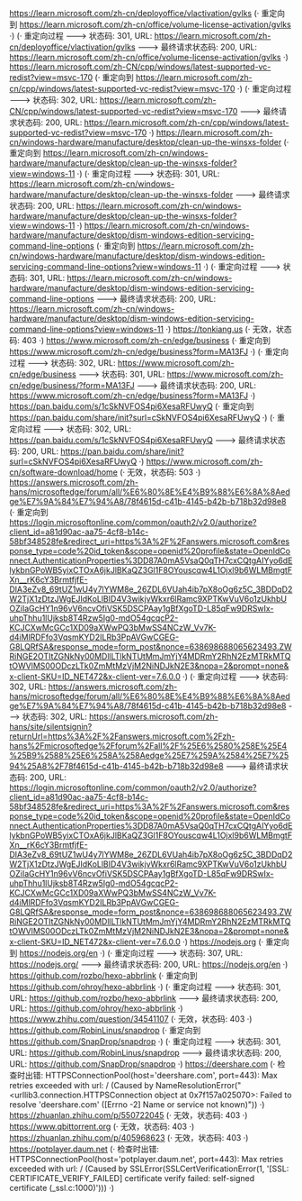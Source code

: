 https://learn.microsoft.com/zh-cn/deployoffice/vlactivation/gvlks (· 重定向到 https://learn.microsoft.com/zh-cn/office/volume-license-activation/gvlks ·)
(· 重定向过程 ---> 状态码: 301, URL: https://learn.microsoft.com/zh-cn/deployoffice/vlactivation/gvlks ---> 最终请求状态码: 200, URL: https://learn.microsoft.com/zh-cn/office/volume-license-activation/gvlks ·)
https://learn.microsoft.com/zh-CN/cpp/windows/latest-supported-vc-redist?view=msvc-170 (· 重定向到 https://learn.microsoft.com/zh-cn/cpp/windows/latest-supported-vc-redist?view=msvc-170 ·)
(· 重定向过程 ---> 状态码: 302, URL: https://learn.microsoft.com/zh-CN/cpp/windows/latest-supported-vc-redist?view=msvc-170 ---> 最终请求状态码: 200, URL: https://learn.microsoft.com/zh-cn/cpp/windows/latest-supported-vc-redist?view=msvc-170 ·)
https://learn.microsoft.com/zh-cn/windows-hardware/manufacture/desktop/clean-up-the-winsxs-folder (· 重定向到 https://learn.microsoft.com/zh-cn/windows-hardware/manufacture/desktop/clean-up-the-winsxs-folder?view=windows-11 ·)
(· 重定向过程 ---> 状态码: 301, URL: https://learn.microsoft.com/zh-cn/windows-hardware/manufacture/desktop/clean-up-the-winsxs-folder ---> 最终请求状态码: 200, URL: https://learn.microsoft.com/zh-cn/windows-hardware/manufacture/desktop/clean-up-the-winsxs-folder?view=windows-11 ·)
https://learn.microsoft.com/zh-cn/windows-hardware/manufacture/desktop/dism-windows-edition-servicing-command-line-options (· 重定向到 https://learn.microsoft.com/zh-cn/windows-hardware/manufacture/desktop/dism-windows-edition-servicing-command-line-options?view=windows-11 ·)
(· 重定向过程 ---> 状态码: 301, URL: https://learn.microsoft.com/zh-cn/windows-hardware/manufacture/desktop/dism-windows-edition-servicing-command-line-options ---> 最终请求状态码: 200, URL: https://learn.microsoft.com/zh-cn/windows-hardware/manufacture/desktop/dism-windows-edition-servicing-command-line-options?view=windows-11 ·)
https://tonkiang.us (· 无效，状态码: 403 ·)
https://www.microsoft.com/zh-cn/edge/business (· 重定向到 https://www.microsoft.com/zh-cn/edge/business?form=MA13FJ ·)
(· 重定向过程 ---> 状态码: 302, URL: https://www.microsoft.com/zh-cn/edge/business ---> 状态码: 301, URL: https://www.microsoft.com/zh-cn/edge/business/?form=MA13FJ ---> 最终请求状态码: 200, URL: https://www.microsoft.com/zh-cn/edge/business?form=MA13FJ ·)
https://pan.baidu.com/s/1cSkNVFOS4pi6XesaRFUwyQ (· 重定向到 https://pan.baidu.com/share/init?surl=cSkNVFOS4pi6XesaRFUwyQ ·)
(· 重定向过程 ---> 状态码: 302, URL: https://pan.baidu.com/s/1cSkNVFOS4pi6XesaRFUwyQ ---> 最终请求状态码: 200, URL: https://pan.baidu.com/share/init?surl=cSkNVFOS4pi6XesaRFUwyQ ·)
https://www.microsoft.com/zh-cn/software-download/home (· 无效，状态码: 503 ·)
https://answers.microsoft.com/zh-hans/microsoftedge/forum/all/%E6%80%8E%E4%B9%88%E6%8A%8Aedge%E7%9A%84%E7%94%A8/78f4615d-c41b-4145-b42b-b718b32d98e8 (· 重定向到 https://login.microsoftonline.com/common/oauth2/v2.0/authorize?client_id=a81d90ac-aa75-4cf8-b14c-58bf348528fe&redirect_uri=https%3A%2F%2Fanswers.microsoft.com&response_type=code%20id_token&scope=openid%20profile&state=OpenIdConnect.AuthenticationProperties%3DD87A0mA5VsaQ0qTH7cxCQtgAIYyo6dElykbnGPoWB5yixCTOxA6jkJlBKaQZ3Gl1F8OYouscqw4L1Ojxl9b6WLMBmgtFXn__rK6cY3BrmtfjfE-DlA3eZv8_69tUZ1wU4y7lYWM8e_26ZDL6VUah4ib7pX8oOg6z5C_3BDDqD2W2TjX1zDtzJWgEJIdKoLlBID4V3wikjvWkxr6lRamc9XPTKwVuV6o1zUkhbUOZiIaGcHY1n96vV6ncvOfiVSK5DSCPAay1gBfXgoTD-L85qFw9DRSwIx-uhpThhu1lUjksb8T4Rzw5Ig0-mdO54gcqcP2-KCJCXwMcGCc1XD09aXWwPQ3bMwSS4NCzW_Vv7K-d4iMlRDFfo3VqsmKYD2ILRb3PpAVGwCGEG-G8LQRfSA&response_mode=form_post&nonce=638698688065623493.ZWRiNGE2OTItZGNkNy00MDllLTlkNTUtMmJmYjY4MDRmY2RhN2EzMTRkMTQtOWVlMS00ODczLTk0ZmMtMzVjM2NiNDJkN2E3&nopa=2&prompt=none&x-client-SKU=ID_NET472&x-client-ver=7.6.0.0 ·)
(· 重定向过程 ---> 状态码: 302, URL: https://answers.microsoft.com/zh-hans/microsoftedge/forum/all/%E6%80%8E%E4%B9%88%E6%8A%8Aedge%E7%9A%84%E7%94%A8/78f4615d-c41b-4145-b42b-b718b32d98e8 ---> 状态码: 302, URL: https://answers.microsoft.com/zh-hans/site/silentsignin?returnUrl=https%3A%2F%2Fanswers.microsoft.com%2Fzh-hans%2Fmicrosoftedge%2Fforum%2Fall%2F%25E6%2580%258E%25E4%25B9%2588%25E6%258A%258Aedge%25E7%259A%2584%25E7%2594%25A8%2F78f4615d-c41b-4145-b42b-b718b32d98e8 ---> 最终请求状态码: 200, URL: https://login.microsoftonline.com/common/oauth2/v2.0/authorize?client_id=a81d90ac-aa75-4cf8-b14c-58bf348528fe&redirect_uri=https%3A%2F%2Fanswers.microsoft.com&response_type=code%20id_token&scope=openid%20profile&state=OpenIdConnect.AuthenticationProperties%3DD87A0mA5VsaQ0qTH7cxCQtgAIYyo6dElykbnGPoWB5yixCTOxA6jkJlBKaQZ3Gl1F8OYouscqw4L1Ojxl9b6WLMBmgtFXn__rK6cY3BrmtfjfE-DlA3eZv8_69tUZ1wU4y7lYWM8e_26ZDL6VUah4ib7pX8oOg6z5C_3BDDqD2W2TjX1zDtzJWgEJIdKoLlBID4V3wikjvWkxr6lRamc9XPTKwVuV6o1zUkhbUOZiIaGcHY1n96vV6ncvOfiVSK5DSCPAay1gBfXgoTD-L85qFw9DRSwIx-uhpThhu1lUjksb8T4Rzw5Ig0-mdO54gcqcP2-KCJCXwMcGCc1XD09aXWwPQ3bMwSS4NCzW_Vv7K-d4iMlRDFfo3VqsmKYD2ILRb3PpAVGwCGEG-G8LQRfSA&response_mode=form_post&nonce=638698688065623493.ZWRiNGE2OTItZGNkNy00MDllLTlkNTUtMmJmYjY4MDRmY2RhN2EzMTRkMTQtOWVlMS00ODczLTk0ZmMtMzVjM2NiNDJkN2E3&nopa=2&prompt=none&x-client-SKU=ID_NET472&x-client-ver=7.6.0.0 ·)
https://nodejs.org (· 重定向到 https://nodejs.org/en ·)
(· 重定向过程 ---> 状态码: 307, URL: https://nodejs.org/ ---> 最终请求状态码: 200, URL: https://nodejs.org/en ·)
https://github.com/rozbo/hexo-abbrlink (· 重定向到 https://github.com/ohroy/hexo-abbrlink ·)
(· 重定向过程 ---> 状态码: 301, URL: https://github.com/rozbo/hexo-abbrlink ---> 最终请求状态码: 200, URL: https://github.com/ohroy/hexo-abbrlink ·)
https://www.zhihu.com/question/34541107 (· 无效，状态码: 403 ·)
https://github.com/RobinLinus/snapdrop (· 重定向到 https://github.com/SnapDrop/snapdrop ·)
(· 重定向过程 ---> 状态码: 301, URL: https://github.com/RobinLinus/snapdrop ---> 最终请求状态码: 200, URL: https://github.com/SnapDrop/snapdrop ·)
https://deershare.com (· 检查时出错: HTTPSConnectionPool(host='deershare.com', port=443): Max retries exceeded with url: / (Caused by NameResolutionError("<urllib3.connection.HTTPSConnection object at 0x7f157a025070>: Failed to resolve 'deershare.com' ([Errno -2] Name or service not known)")) ·)
https://zhuanlan.zhihu.com/p/550722045 (· 无效，状态码: 403 ·)
https://www.qbittorrent.org (· 无效，状态码: 403 ·)
https://zhuanlan.zhihu.com/p/405968623 (· 无效，状态码: 403 ·)
https://potplayer.daum.net (· 检查时出错: HTTPSConnectionPool(host='potplayer.daum.net', port=443): Max retries exceeded with url: / (Caused by SSLError(SSLCertVerificationError(1, '[SSL: CERTIFICATE_VERIFY_FAILED] certificate verify failed: self-signed certificate (_ssl.c:1000)'))) ·)
